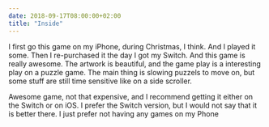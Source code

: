 ```yaml
---
date: 2018-09-17T08:00:00+02:00
title: "Inside"
---
```


I first go this game on my iPhone, during Christmas, I think. And I played it some. Then I re-purchased it the day I got my Switch. And this game is really awesome. The artwork is beautiful, and the game play is a interesting play on a puzzle game. The main thing is slowing puzzels to move on, but some stuff are still time sensitive like on a side scroller.

Awesome game, not that expensive, and I recommend getting it either on the Switch or on iOS. I prefer the Switch version, but I would not say that it is better there. I just prefer not having any games on my Phone

